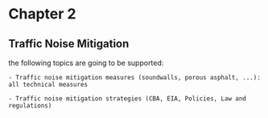 # Chapter 2
## Traffic Noise Mitigation 

the following topics are going to be supported:

````
- Traffic noise mitigation measures (soundwalls, porous asphalt, ...): all technical measures

- Traffic noise mitigation strategies (CBA, EIA, Policies, Law and regulations)

````